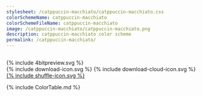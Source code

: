 ```yaml
---
stylesheet: /catppuccin-macchiato/catppuccin-macchiato.css
colorSchemeName: catppuccin-macchiato
colorSchemeFileName: catppuccin-macchiato
image: /catppuccin-macchiato/catppuccin-macchiato.png
description: catppuccin-macchiato color scheme
permalink: /catppuccin-macchiato/
---
```

<h2 style='text-align:center'>
    <a id='colorSchemeNameLink' href='#'>
        <span class='ColorSchemeFileName' />
    </a>
</h2>

<div class='centeredText'>
{% include 4bitpreview.svg %}
</div>

<div class='centeredText'>
    <a id='downloadSchemeLink' class='padded'>
{% include download-icon.svg %}
    </a>
    <a id='cdnSchemeLink' class='padded'>
{% include download-cloud-icon.svg %}
    </a>
    <a id='feelingLucky' href="javascript:feelingLucky(document.getElementById('themeSelector'))" class='padded'>
{% include shuffle-icon.svg %}
    </a>
</div>

{% include ColorTable.md %}

